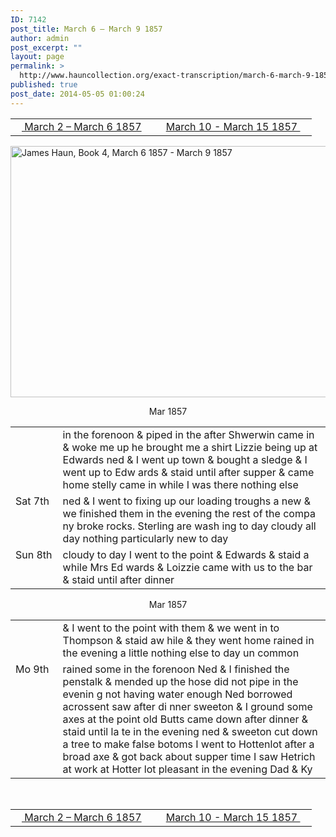 ```yaml
---
ID: 7142
post_title: March 6 – March 9 1857
author: admin
post_excerpt: ""
layout: page
permalink: >
  http://www.hauncollection.org/exact-transcription/march-6-march-9-1857/
published: true
post_date: 2014-05-05 01:00:24
---
```

<table style="width: 100%;" align="center">
<tbody>
<tr>
<td width="50%"><a href="http://www.hauncollection.org/version-2/version-ii-series-i/march-2-march-6-1857/"><img src="https://lh3.googleusercontent.com/-EFJpxxNiPNw/VqgtWBCZrMI/AAAAAAAAAFU/WfY4lPFWWkg/s800-Ic42/Soeb-Plain-Arrows-8-10px.png" alt="" width="10" height="10" /> March 2 – March 6 1857</a></td>
<td style="text-align: right;"><a href="http://www.hauncollection.org/version-2/version-ii-series-i/march-10-march-15-1857/"> March 10 - March 15 1857 <img src="https://lh3.googleusercontent.com/-67k0cYlpXHw/VqgtWKz1MXI/AAAAAAAAAFU/k9PW_Piyurk/s800-Ic42/Soeb-Plain-Arrows-5-10px.png" alt="" width="10" height="10" /></a></td>
</tr>
</tbody>
</table>
<a href="http://www.hauncollection.org/wp-content/uploads/James Haun/Book4/jh_bk4_22_March 6 1857 - March 9 1857.JPG" target="_blank" rel="noopener"><img class="alignnone wp-image-3763 size-large" src="http://www.hauncollection.org/wp-content/uploads/James Haun/Book4/jh_bk4_22_March 6 1857 - March 9 1857-1024x682.jpg" alt="James Haun, Book 4, March 6 1857 - March 9 1857" width="604" height="402" /></a>
<p style="text-align: center;">Mar 1857</p>

<table>
<tbody>
<tr>
<td valign="top" width="15%"></td>
<td width="85%">in the forenoon &amp; piped in the after
Shwerwin came in &amp; woke me up he
brought me a shirt Lizzie being up
at Edwards ned &amp; I went up town &amp;
bought a sledge &amp; I went up to Edw
ards &amp; staid until after supper
&amp; came home stelly came in
while I was there nothing else</td>
</tr>
<tr>
<td valign="top">Sat
7th</td>
<td>ned &amp; I went to fixing up our loading
troughs a new &amp; we finished them
in the evening the rest of the compa
ny broke rocks. Sterling are wash
ing to day cloudy all day nothing
particularly new to day</td>
</tr>
<tr>
<td valign="top">Sun
8th</td>
<td>cloudy to day I went to the point
&amp; Edwards &amp; staid a while Mrs Ed
wards &amp; Loizzie came with us to the
bar &amp; staid until after dinner</td>
</tr>
</tbody>
</table>
<p style="text-align: center;">Mar 1857</p>

<table>
<tbody>
<tr>
<td valign="top" width="15%"></td>
<td width="85%">&amp; I went to the point with them &amp;
we went in to Thompson &amp; staid aw
hile &amp; they went home rained
in the evening a little nothing else
to day un common</td>
</tr>
<tr>
<td valign="top">Mo
9th</td>
<td>rained some in the forenoon Ned &amp; I
finished the penstalk &amp; mended up
the hose did not pipe in the evenin
g not having water enough Ned
borrowed acrossent saw after di
nner sweeton &amp; I ground some
axes at the point old Butts came
down after dinner &amp; staid until la
te in the evening ned &amp; sweeton cut
down a tree to make false botoms
I went to Hottenlot after a broad
axe &amp; got back about supper time
I saw Hetrich at work at Hotter
lot pleasant in the evening Dad &amp; Ky</td>
</tr>
</tbody>
</table>
&nbsp;
<table style="width: 100%;" align="center">
<tbody>
<tr>
<td width="50%"><a href="http://www.hauncollection.org/version-2/version-ii-series-i/march-2-march-6-1857/"><img src="https://lh3.googleusercontent.com/-EFJpxxNiPNw/VqgtWBCZrMI/AAAAAAAAAFU/WfY4lPFWWkg/s800-Ic42/Soeb-Plain-Arrows-8-10px.png" alt="" width="10" height="10" /> March 2 – March 6 1857</a></td>
<td style="text-align: right;"><a href="http://www.hauncollection.org/version-2/version-ii-series-i/march-10-march-15-1857/"> March 10 - March 15 1857 <img src="https://lh3.googleusercontent.com/-67k0cYlpXHw/VqgtWKz1MXI/AAAAAAAAAFU/k9PW_Piyurk/s800-Ic42/Soeb-Plain-Arrows-5-10px.png" alt="" width="10" height="10" /></a></td>
</tr>
</tbody>
</table>